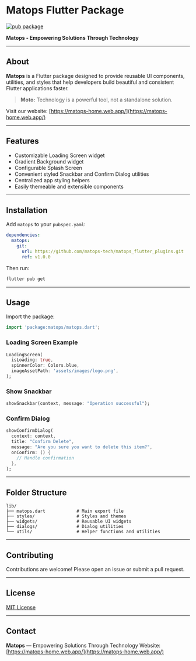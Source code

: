 # Matops Flutter Package

[![pub package](https://img.shields.io/pub/v/matops.svg)](https://pub.dev/packages/matops)

**Matops - Empowering Solutions Through Technology**

---

## About

**Matops** is a Flutter package designed to provide reusable UI components, utilities, and styles that help developers build beautiful and consistent Flutter applications faster.

> **Moto:** Technology is a powerful tool, not a standalone solution.

Visit our website: [https://matops-home.web.app/](https://matops-home.web.app/)

---

## Features

- Customizable Loading Screen widget
- Gradient Background widget
- Configurable Splash Screen
- Convenient styled Snackbar and Confirm Dialog utilities
- Centralized app styling helpers
- Easily themeable and extensible components

---

## Installation

Add `matops` to your `pubspec.yaml`:

```yaml
dependencies:
  matops:
    git:
      url: https://github.com/matops-tech/matops_flutter_plugins.git
      ref: v1.0.0
````

Then run:

```bash
flutter pub get
```

---

## Usage

Import the package:

```dart
import 'package:matops/matops.dart';
```

### Loading Screen Example

```dart
LoadingScreen(
  isLoading: true,
  spinnerColor: Colors.blue,
  imageAssetPath: 'assets/images/logo.png',
);
```

### Show Snackbar

```dart
showSnackbar(context, message: "Operation successful");
```

### Confirm Dialog

```dart
showConfirmDialog(
  context: context,
  title: "Confirm Delete",
  message: "Are you sure you want to delete this item?",
  onConfirm: () {
    // Handle confirmation
  },
);
```

---

## Folder Structure

```
lib/
├── matops.dart            # Main export file
├── styles/                # Styles and themes
├── widgets/               # Reusable UI widgets
├── dialogs/               # Dialog utilities
└── utils/                 # Helper functions and utilities
```

---

## Contributing

Contributions are welcome! Please open an issue or submit a pull request.

---

## License

[MIT License](LICENSE)

---

## Contact

**Matops** — Empowering Solutions Through Technology
Website: [https://matops-home.web.app/](https://matops-home.web.app/)
